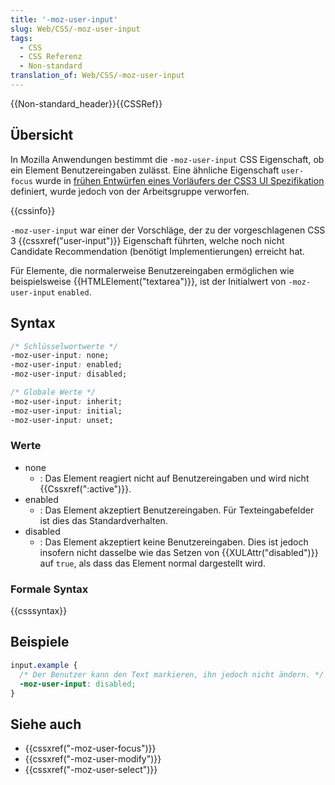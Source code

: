 ```yaml
---
title: '-moz-user-input'
slug: Web/CSS/-moz-user-input
tags:
  - CSS
  - CSS Referenz
  - Non-standard
translation_of: Web/CSS/-moz-user-input
---
```

{{Non-standard_header}}{{CSSRef}}

## Übersicht

In Mozilla Anwendungen bestimmt die `-moz-user-input` CSS Eigenschaft, ob ein Element Benutzereingaben zulässt. Eine ähnliche Eigenschaft `user-focus` wurde in [frühen Entwürfen eines Vorläufers der CSS3 UI Spezifikation](http://www.w3.org/TR/2000/WD-css3-userint-20000216) definiert, wurde jedoch von der Arbeitsgruppe verworfen.

{{cssinfo}}

`-moz-user-input` war einer der Vorschläge, der zu der vorgeschlagenen CSS 3 {{cssxref("user-input")}} Eigenschaft führten, welche noch nicht Candidate Recommendation (benötigt Implementierungen) erreicht hat.

Für Elemente, die normalerweise Benutzereingaben ermöglichen wie beispielsweise {{HTMLElement("textarea")}}, ist der Initialwert von `-moz-user-input` `enabled`.

## Syntax

```css
/* Schlüsselwortwerte */
-moz-user-input: none;
-moz-user-input: enabled;
-moz-user-input: disabled;

/* Globale Werte */
-moz-user-input: inherit;
-moz-user-input: initial;
-moz-user-input: unset;
```

### Werte

- none
  - : Das Element reagiert nicht auf Benutzereingaben und wird nicht {{Cssxref(":active")}}.
- enabled
  - : Das Element akzeptiert Benutzereingaben. Für Texteingabefelder ist dies das Standardverhalten.
- disabled
  - : Das Element akzeptiert keine Benutzereingaben. Dies ist jedoch insofern nicht dasselbe wie das Setzen von {{XULAttr("disabled")}} auf `true`, als dass das Element normal dargestellt wird.

### Formale Syntax

{{csssyntax}}

## Beispiele

```css
input.example {
  /* Der Benutzer kann den Text markieren, ihn jedoch nicht ändern. */
  -moz-user-input: disabled;
}
```

## Siehe auch

- {{cssxref("-moz-user-focus")}}
- {{cssxref("-moz-user-modify")}}
- {{cssxref("-moz-user-select")}}
